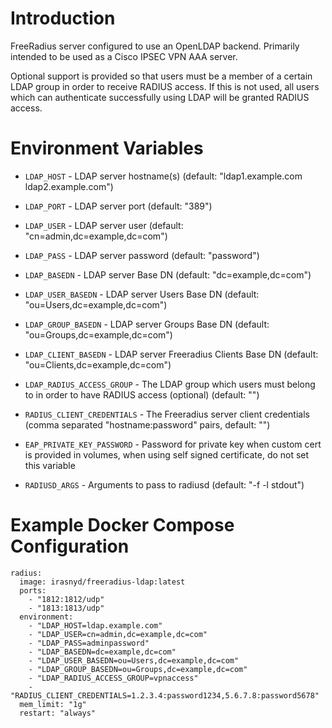 Introduction
============

FreeRadius server configured to use an OpenLDAP backend. Primarily intended to
be used as a Cisco IPSEC VPN AAA server.

Optional support is provided so that users must be a member of a certain LDAP
group in order to receive RADIUS access. If this is not used, all users which
can authenticate successfully using LDAP will be granted RADIUS access.

Environment Variables
=====================

- `LDAP_HOST` - LDAP server hostname(s) (default: "ldap1.example.com ldap2.example.com")
- `LDAP_PORT` - LDAP server port (default: "389")
- `LDAP_USER` - LDAP server user (default: "cn=admin,dc=example,dc=com")
- `LDAP_PASS` - LDAP server password (default: "password")
- `LDAP_BASEDN` - LDAP server Base DN (default: "dc=example,dc=com")
- `LDAP_USER_BASEDN` - LDAP server Users Base DN (default: "ou=Users,dc=example,dc=com")
- `LDAP_GROUP_BASEDN` - LDAP server Groups Base DN (default: "ou=Groups,dc=example,dc=com")
- `LDAP_CLIENT_BASEDN` - LDAP server Freeradius Clients Base DN (default: "ou=Clients,dc=example,dc=com")

- `LDAP_RADIUS_ACCESS_GROUP` - The LDAP group which users must belong to in order to have RADIUS access (optional) (default: "")
- `RADIUS_CLIENT_CREDENTIALS` - The Freeradius server client credentials (comma separated "hostname:password" pairs, default: "")

- `EAP_PRIVATE_KEY_PASSWORD` - Password for private key when custom cert is provided in volumes, when using self signed certificate, do not set this variable

- `RADIUSD_ARGS` - Arguments to pass to radiusd (default: "-f -l stdout")

Example Docker Compose Configuration
====================================

    radius:
      image: irasnyd/freeradius-ldap:latest
      ports:
        - "1812:1812/udp"
        - "1813:1813/udp"
      environment:
        - "LDAP_HOST=ldap.example.com"
        - "LDAP_USER=cn=admin,dc=example,dc=com"
        - "LDAP_PASS=adminpassword"
        - "LDAP_BASEDN=dc=example,dc=com"
        - "LDAP_USER_BASEDN=ou=Users,dc=example,dc=com"
        - "LDAP_GROUP_BASEDN=ou=Groups,dc=example,dc=com"
        - "LDAP_RADIUS_ACCESS_GROUP=vpnaccess"
        - "RADIUS_CLIENT_CREDENTIALS=1.2.3.4:password1234,5.6.7.8:password5678"
      mem_limit: "1g"
      restart: "always"
